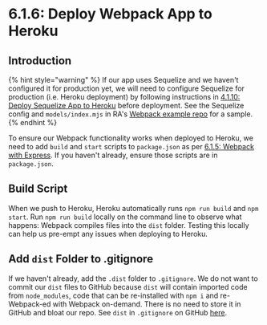 # 6.1.6: Deploy Webpack App to Heroku

## Introduction

{% hint style="warning" %}
If our app uses Sequelize and we haven't configured it for production yet, we will need to configure Sequelize for production \(i.e. Heroku deployment\) by following instructions in [4.1.10: Deploy Sequelize App to Heroku](../../4-backend-structure/4.1-orm-sequelize/4.1.10-deploy-sequelize-app-to-heroku.md) before deployment. See the Sequelize config and `models/index.mjs` in RA's [Webpack example repo](https://github.com/rocketacademy/webpack-mvc-base-bootcamp/tree/full-example) for a sample.
{% endhint %}

To ensure our Webpack functionality works when deployed to Heroku, we need to add `build` and `start` scripts to `package.json` as per [6.1.5: Webpack with Express](6.1.5-webpack-with-express.md#add-node-scripts-to-run-webpack). If you haven't already, ensure those scripts are in `package.json`. 

## Build Script

When we push to Heroku, Heroku automatically runs `npm run build` and `npm start`. Run `npm run build` locally on the command line to observe what happens: Webpack compiles files into the `dist` folder. Testing this locally can help us pre-empt any issues when deploying to Heroku.

## Add `dist` Folder to .gitignore

If we haven't already, add the `.dist` folder to `.gitignore`. We do not want to commit our `dist` files to GitHub because `dist` will contain imported code from `node_modules`, code that can be re-installed with `npm i` and re-Webpack-ed with Webpack on-demand. There is no need to store it in GitHub and bloat our repo. See `dist` in `.gitignore` on GitHub [here](https://github.com/rocketacademy/webpack-mvc-base-bootcamp/blob/full-example/.gitignore#L7).

